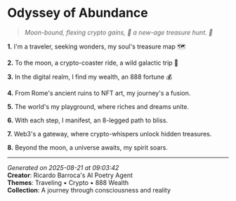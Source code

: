 # Odyssey of Abundance

> *Moon-bound, flexing crypto gains, 🤑 a new-age treasure hunt. 💫*

**1.** I'm a traveler, seeking wonders, my soul's treasure map 🗺️


**2.** To the moon, a crypto-coaster ride, a wild galactic trip 🚀


**3.** In the digital realm, I find my wealth, an 888 fortune 💰


**4.** From Rome's ancient ruins to NFT art, my journey's a fusion.


**5.** The world's my playground, where riches and dreams unite.


**6.** With each step, I manifest, an 8-legged path to bliss.


**7.** Web3's a gateway, where crypto-whispers unlock hidden treasures.


**8.** Beyond the moon, a universe awaits, my spirit soars.



---

*Generated on 2025-08-21 at 09:03:42*  
**Creator**: Ricardo Barroca's AI Poetry Agent  
**Themes**: Traveling • Crypto • 888 Wealth  
**Collection**: A journey through consciousness and reality